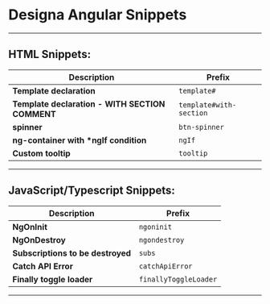 # Designa Angular Snippets

---
## HTML Snippets:


| Description                                     | Prefix                  |
| ------------------------------------------------| ----------------------- |
| **Template declaration**                        | `template#`             |
| **Template declaration - WITH SECTION COMMENT** | `template#with-section` |
| **spinner**                                     | `btn-spinner`           |
| **ng-container with \*ngIf condition**          | `ngIf`                  |
| **Custom tooltip**                              | `tooltip`               |

---

## JavaScript/Typescript Snippets:


| Description                       | Prefix                |
| ----------------------------------| --------------------- |
| **NgOnInit**                      | `ngoninit`            |
| **NgOnDestroy**                   | `ngondestroy`         |
| **Subscriptions to be destroyed** | `subs`                |
| **Catch API Error**               | `catchApiError`       |
| **Finally toggle loader**         | `finallyToggleLoader` |

---
